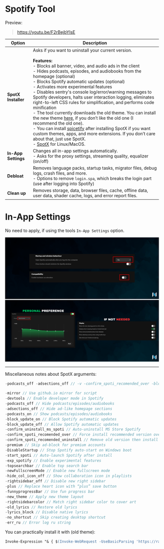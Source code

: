 ﻿# Spotify Tool

Preview: 
> https://youtu.be/F2rBejbYIsE

| Option              | Description |
| ------------------- | ----------- |
| **SpotX Installer** | Asks if you want to uninstall your current version.<br><br>**Features:**<br> - Blocks all banner, video, and audio ads in the client<br> - Hides podcasts, episodes, and audiobooks from the homepage (optional)<br> - Blocks Spotify automatic updates (optional)<br> - Activates more experimental features<br> - Disables sentry's console log/error/warning messages to Spotify developers, halts user interaction logging, eliminates right-to-left CSS rules for simplification, and performs code minification<br> - The tool currently downloads the old theme. You can install the new theme [here](https://github.com/SpotX-Official/SpotX/releases), if you don’t like the old one (I recommend the old one).<br> - You can install [spicetify](https://spicetify.app/) after installing SpotX if you want custom themes, apps, and more extensions. If you don’t care about that, just use SpotX.<br> - [SpotX](https://github.com/SpotX-Official/SpotX-Bash) for Linux/MacOS. |
| **In-App Settings** | Changes all in-app settings automatically.<br> - Asks for the proxy settings, streaming quality, equalizer (on/off)  |
| **Debloat**         | Removes language packs, startup tasks, migrator files, debug logs, crash files, and more.<br> - Options to remove `login.spa`, which breaks the login part (use after logging into Spotify) |
| **Clean up**        | Removes storage, data, browser files, cache, offline data, user data, shader cache, logs, and error report files. |

# In-App Settings

No need to apply, if using the tools `In-App Settings` option.

![](https://github.com/5Noxi/app-tools/blob/main/spotify/media/spotify1.png?raw=true)
![](https://github.com/5Noxi/app-tools/blob/main/spotify/media/spotify2.png?raw=true)

---

Miscellaneous notes about SpotX arguments:

```c
-podcasts_off -adsections_off // -v -confirm_spoti_recomended_over -block_update_on are used by default (Install_Old_theme.bat)
```
```c
-mirror // Use github.io mirror for script
-devtools // Enable developer mode in Spotify
-podcasts_off // Hide podcasts/episodes/audiobooks
-adsections_off // Hide ad-like homepage sections
-podcasts_on // Show podcasts/episodes/audiobooks
-block_update_on // Block Spotify automatic updates
-block_update_off // Allow Spotify automatic updates
-confirm_uninstall_ms_spoti // Auto-uninstall MS Store Spotify
-confirm_spoti_recomended_over // Force install recommended version over old
-confirm_spoti_recomended_uninstall // Remove old version then install recommended
-premium // Skip ad-block for premium accounts
-DisableStartup // Stop Spotify auto-start on Windows boot
-start_spoti // Auto-launch Spotify after install
-exp_spotify // Enable experimental features
-topsearchbar // Enable top search bar
-newFullscreenMode // Enable new fullscreen mode
-hide_col_icon_off // Show collaboration icon in playlists
-rightsidebar_off // Disable new right sidebar
-plus // Replace heart icon with “plus” save button
-funnyprogressBar // Use fun progress bar
-new_theme // Apply new theme layout
-rightsidebarcolor // Match right sidebar color to cover art
-old_lyrics // Restore old lyrics
-lyrics_block // Disable native lyrics
-no_shortcut // Skip creating desktop shortcut
-err_ru // Error log ru string
```

You can practically install it with (old theme):
```ps
Invoke-Expression "& { $(Invoke-WebRequest -UseBasicParsing 'https://raw.githubusercontent.com/SpotX-Official/spotx-official.github.io/main/run.ps1') } -v 1.2.13.661.ga588f749-4064 -confirm_spoti_recomended_over -block_update_on -podcasts_off -adsections_off"
```
